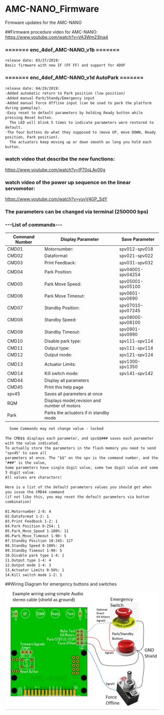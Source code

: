 # AMC-NANO_Firmware
Firmware updates for the AMC-NANO

##Firmware procedure video for AMC-NANO:
https://www.youtube.com/watch?v=VA3Wm23lna4


### ======= enc_4dof_AMC-NANO_v1b =======
```
release date: 03/27/2019: 
Basic firmware with new IF (FF FF) and support for 4DOF
```


### ======= enc_4dof_AMC-NANO_v1d AutoPark =======
```
release date: 04/29/2019: 
-Added automatic return to Park position (low position)
-Added manual Park/Standy/Emergency input
-Added manual Force Offline input (can be used to park the platform during gameplay).
-Easy reset to default parameters by holding Ready button while pressing Reset button.
  The LED will blink 5 times to indicate parameters were restored to default.
-The four buttons do what they supposed to (move UP, move DOWN, Ready position, Park position).
  The actuators keep moving up or down smooth as long you hold each button.
```

### watch video that describe the new functions:
https://www.youtube.com/watch?v=lP70oLAv00g

### watch video of the power up sequence on the linear servomotor:
https://www.youtube.com/watch?v=yuvV4GP_SdY

### The parameters can be changed via terminal (250000 bps)

### ---List of commands---

Command Number | Display Parameter | Save Parameter
------------| ------------ | -------------
CMD01 | Motornumber:| spv012-spv018
CMD02 | Dataformat: | spv021-spv022
CMD03 |Print Feedback: | spv031-spv032
CMD04 |Park Position: | spv04001-spv04254
CMD05 |Park Move Speed: | spv05001-spv05100
CMD06 |Park Move Timeout: | spv0601-spv0690
CMD07 |Standby Position: | spv07010-spv07245
CMD08 |Standby Speed: | spv08000-spv08100
CMD09 |Standby Timeout: | spv0901-spv0990
CMD10 |Disable park type: | spv111-spv114
CMD11 |Output type: | spv111-spv114
CMD12 |Output mode: | spv121-spv124
CMD13 |Actuator Limits: | spv1300-spv1350
CMD14 |Kill switch mode: | spv141-spv142
CMD44 |Display all parameters 
CMD45 |Print this help page 
spv45 |Saves all parameters at once
RQM |  Displays model,revision and number of motors
Park | Parks the actuators if in standby mode

```
  Some Commands may not change value - locked

The CMD$$ displays each parameter, and spv$$### saves each parameter with the value indicated. 
To actually store the parameters in the flash memory you need to send "spv45" to save all 
parameters at once. The "$$" on the spv is the command number, and the "###" is the value, 
Some parameters have single digit value, some two digit value and some 3 digit value. 
All values are characters!

Here is a list of the default parameters values you should get when you issue the CMD44 command
(if not like this, you may reset the default parameters via button combination)

01.Motornumber 2-8: 4
02.Dataformat 1-2: 1
03.Print Feedback 1-2: 1
04.Park Position 0-254: 1
05.Park_Move_Speed 1-100%: 11
06.Park_Move_Timeout 1-90: 5
07.Standby Position 10-245: 127
08.Standby Speed 0-100%: 24
09.Standby Timeout 1-90: 5
10.Disable park type 1-4: 1
11.Output type 1-4: 4
12.Output mode 1-4: 3
13.Actuator Limits 0-50%: 1
14.Kill switch mode 1-2: 1
```

##Wiring Diagram for emergency buttons and switches

![Alt Text](https://github.com/tronicgr/AMC-NANO_Firmware/blob/master/AMC-NANO%20park-standby-emergency-force-offline%20diagram.jpg)
